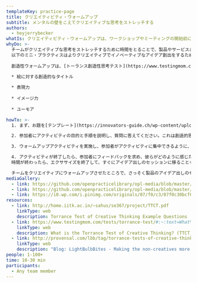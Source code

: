 ```yaml
---
templateKey: practice-page
title: クリエイティビティ・ウォームアップ
subtitle: メンタルの壁をこえてクリエイティブな思考をストレッチする
authors:
  - heyjerrybecker
whatIs: クリエイティビティ・ウォームアップは、ワークショップやミーティングの開始前に実施する、短時間の活動です。参加者は、ブレインストーミングやアイデアの共有を始める前に、リラックスした雰囲気でコミュニケーションの壁を取り払い、クリエイティブな思考に切り替えることができます。
whyDo: >-
  チームがクリエイティブな思考をストレッチするために時間をとることで、製品やサービスあるいはプロジェクトチームが行うアイデア創出セッションの際に、クリエイティブなアイデアを創出することができるようになります。
  以下のミニ・プラクティスはよりクリエイティブでイノベーティブなアイデア創出をするために役に立つでしょう。
  
  創造性ウォームアップは、[トーランス創造性思考テスト](https://www.testingmom.com/tests/torrance-test/#:~:text=What%20is%20the%20Torrance%20Test,child%20may%20have%20already%20taken.) （TTCT）に基づいています。TTCTは、個人の思考がどれだけ創造的に働いているかを評価し、子供たちには、上級クラスへの進級や入学試験の一部として行われることがよくあります。これらのテストは、お子さんがすでに受けた知能や推理力のテストとは大変異なります。伝統的に教えられる科目（例えば、読解力や数学力）ではなく、創造性を評価します。テストでは、以下のようないくつかの側面で採点されます。

  * 絵に対する創造的なタイトル
   
  * 表現力
   
  * イメージ力
   
  * ユーモア

howTo: >-
  1. まず、お題を[テンプレート](https://innovators-guide.ch/wp-content/uploads/2012/12/torrance-creativity-test.pdf) から選択してください。状況や参加者のニーズに応じて、適切なアクティビティを選ぶことが重要です。

  2. 参加者にアクティビティの目的と手順を説明し、質問に答えてください。これは創造的思考を伸ばすためのものであり、大きく、野性的で、ユニークなアイデアが最も価値があることを必ずつたえましょう。各エクササイズのポイントは、チームメンバーが誰も思いつかないようなアイデアを出すことです。こうすることで、参加者はありきたりなアイデアを超えて、より創造的なアイデアを探求することができます。

  3. ウォームアップアクティビティを実施し、参加者がアクティビティに集中できるように、適切な時間と空間を提供してください。各エクササイズに5分ずつ時間をかけ、参加者に黙々とアイデアを練ってもらいましょう。スペースが足りなくなったら、テンプレートを余分に印刷して渡して、アイデアを出し続けられるようにします。各アイデアへの配点は気にしないでください...これは頭をウォームアップするものなのです！

  4. アクティビティが終了したら、参加者にフィードバックを求め、彼らがどのように感じたかを共有してもらいましょう。
  時間が終わったら、エクササイズを終了して、すぐにアイデア出しのセッションに移ることもできますし、チームメンバーにグループ内でアイデアを共有してもらうこともできます。必要であれば、投票ラウンドを開いて、お気に入りのアイデアに投票してもらい、最多得票者には何らかのクリエイティブなトロフィーを授与してもいいかもしれません💡💡。

  チームをクリエイティブにウォームアップさせたところで、さっそく製品のアイデア出しのセッションに参加して、出てきたクリエイティブなアイデアを確認してみましょう！
mediaGallery:
  - link: https://github.com/openpracticelibrary/opl-media/blob/master/Creativity%20Warmups.png?raw=true
  - link: https://github.com/openpracticelibrary/opl-media/blob/master/Creativity%20Warmups%202.jpeg?raw=true
  - link: https://i0.wp.com/i.pinimg.com/originals/07/f0/c3/07f0c30bcf688b0582fcbe72956283fd.png?w=800&ssl=1
resources:
  - link: http://home.iitk.ac.in/~sahus/se367/project/TTCT.pdf
    linkType: web
    description: Torrance Test of Creative Thinking Example Questions
  - link: https://www.testingmom.com/tests/torrance-test/#:~:text=What%20is%20the%20Torrance%20Test,child%20may%20have%20already%20taken.
    linkType: web
    description: What is the Torrance Test of Creative Thinking? (TTCT)
  - link: http://provensal.com/lbb/tag/torrance-tests-of-creative-thinking/
    linkType: web
    description: "Blog: LightBulbBites - Making the non-creatives more creative"
people: 1-100+
time: 10-30 min
participants:
  - Any team member
---
```


